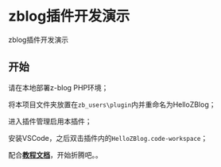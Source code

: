 # zblog插件开发演示

zblog插件开发演示

## 开始

请在本地部署z-blog PHP环境；

将本项目文件夹放置在`zb_users\plugin`内并重命名为HelloZBlog；

进入插件管理启用本插件；

安装VSCode，之后双击插件内的`HelloZBlog.code-workspace`；

配合[**教程文档**](https://github.com/wdssmq/HelloZBlog-for-zblog/tree/master/docs#readme "教程文档")，开始折腾吧。。
